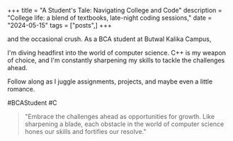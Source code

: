 +++
title = "A Student's Tale: Navigating College and Code"
description = "College life: a blend of textbooks, late-night coding sessions,"
date = "2024-05-15"
tags = ["posts",]
+++

 and the occasional crush. As a BCA student at Butwal Kalika Campus,

 I'm diving headfirst into the world of computer science. C++ is my weapon of choice, and I'm constantly sharpening my skills to tackle the challenges ahead.

 Follow along as I juggle assignments, projects, and maybe even a little romance.

 #BCAStudent #C

 >"Embrace the challenges ahead as opportunities for growth. Like sharpening a blade, each obstacle in the world of computer science hones our skills and fortifies our resolve."
